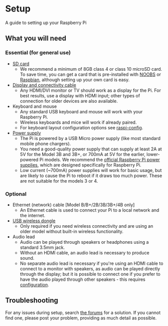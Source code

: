 # Setup

A guide to setting up your Raspberry Pi

## What you will need

### Essential (for general use)

- [SD card](../installation/sd-cards.md)
    - We recommend a minimum of 8GB class 4 or class 10 microSD card. To save time, you can get a card that is pre-installed with [NOOBS](../installation/noobs.md) or [Raspbian](../installation/installing-images/README.md), although setting up your own card is easy.
- [Display and connectivity cable](monitor-connection.md)
    - Any HDMI/DVI monitor or TV should work as a display for the Pi. For best results, use a display with HDMI input; other types of connection for older devices are also available.
- Keyboard and mouse
    - Any standard USB keyboard and mouse will work with your Raspberry Pi.
    - Wireless keyboards and mice will work if already paired.
    - For keyboard layout configuration options see [raspi-config](../configuration/raspi-config.md).
- [Power supply](../hardware/raspberrypi/power/README.md)
    - The Pi is powered by a USB Micro power supply (like most standard mobile phone chargers).
    - You need a good-quality power supply that can supply at least 2A at 5V for the Model 3B and 3B+, or 700mA at 5V for the earlier, lower-powered Pi models. We recommend the [official Raspberry Pi power supplies](https://www.raspberrypi.org/products/raspberry-pi-universal-power-supply/), which are designed specifically for Raspberry Pi.
    - Low current (~700mA) power supplies will work for basic usage, but are likely to cause the Pi to reboot if it draws too much power. These are not suitable for the models 3 or 4.

### Optional

- Ethernet (network) cable [Model B/B+/2B/3B/3B+/4B only]
    - An Ethernet cable is used to connect your Pi to a local network and the internet.
- [USB wireless dongle](../configuration/wireless/README.md)
    - Only required if you need wireless connectivity and are using an older model without built-in wireless functionality.
- Audio lead
    - Audio can be played through speakers or headphones using a standard 3.5mm jack.
    - Without an HDMI cable, an audio lead is necessary to produce sound.
    - No separate audio lead is necessary if you're using an HDMI cable to connect to a monitor with speakers, as audio can be played directly through the display; but it is possible to connect one if you prefer to have the audio played through other speakers - this requires [configuration](../configuration/audio-config.md).

## Troubleshooting

For any issues during setup, search [the forums](https://www.raspberrypi.org/forums/) for a solution. If you cannot find one, please post your problem, providing as much detail as possible.

